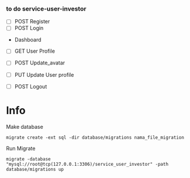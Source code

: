 ### to do service-user-investor

- [ ] POST Register
- [ ] POST Login

- Dashboard
- [ ] GET User Profile
- [ ] POST Update_avatar
- [ ] PUT Update User profile

- [ ] POST Logout

# Info

Make database

`migrate create -ext sql -dir database/migrations nama_file_migration`

Run Migrate

```
migrate -database "mysql://root@tcp(127.0.0.1:3306)/service_user_investor" -path database/migrations up
```
